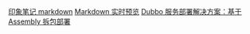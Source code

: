 [印象笔记 markdown](https://list.yinxiang.com/markdown/eef42447-db3f-48ee-827b-1bb34c03eb83.php)
[Markdown 实时预览](https://blog.csdn.net/qq_20011607/article/details/81370236)
[Dubbo 服务部署解决方案：基于 Assembly 拆包部署](https://www.jianshu.com/p/f0939d91f06f)
